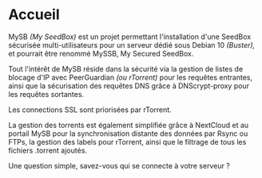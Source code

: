 # Accueil

MySB _\(My SeedBox\)_ est un projet permettant l'installation d'une SeedBox sécurisée multi-utilisateurs pour un serveur dédié sous Debian 10 _\(Buster\),_ et pourrait être renommé MySSB, My Secured SeedBox.

Tout l'intérêt de MySB réside dans la sécurité via la gestion de listes de blocage d'IP avec PeerGuardian _\(ou rTorrent\)_ pour les requêtes entrantes, ainsi que la sécurisation des requêtes DNS grâce à DNScrypt-proxy pour les requêtes sortantes.

Les connections SSL sont priorisées par rTorrent.

La gestion des torrents est également simplifiée grâce à NextCloud et au portail MySB pour la synchronisation distante des données par Rsync ou FTPs, la gestion des labels pour rTorrent, ainsi que le filtrage de tous les fichiers .torrent ajoutés.

Une question simple, savez-vous qui se connecte à votre serveur ?

